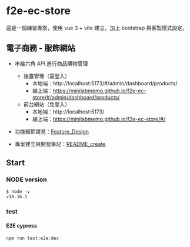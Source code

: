 # f2e-ec-store

這是一個練習專案，使用 vue 3 + vite 建立，加上 bootstrap 與客製樣式設定。

## 電子商務 - 服飾網站

- 串接六角 API 進行商品購物管理

  - 後臺管理（需登入）
    - 本地端：http://localhost:5173/#/admin/dashboard/products/
    - 線上端：https://minilabmemo.github.io/f2e-ec-store/#/admin/dashboard/products/
  - 前台網站（免登入）
    - 本地端：http://localhost:5173/
    - 線上端：https://minilabmemo.github.io/f2e-ec-store/#/

- 功能細節請見：[Feature_Design](./Feature_Design.md)
- 專案建立與開發筆記：[README_create](./README_create.md)

## Start

### NODE version

```
$ node -v
v18.16.1
```

### test

#### E2E cypress

```
npm run test:e2e:dev
```
